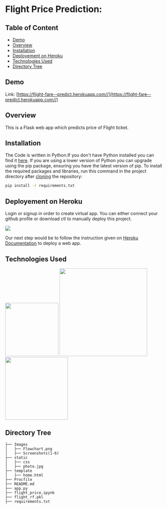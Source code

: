 # Flight Price Prediction: 

## Table of Content
  * [Demo](#demo)
  * [Overview](#overview)
  * [Installation](#installation)
  * [Deployement on Heroku](#deployement-on-heroku)
  * [Technologies Used](#technologies-used)
  * [Directory Tree](#directory-tree)


## Demo
Link: [https://flight-fare--predict.herokuapp.com//](https://flight-fare--predict.herokuapp.com//)

## Overview
This is a Flask web app which predicts price of Flight ticket.

## Installation
The Code is written in Python.If you don't have Python installed you can find it [here](https://www.python.org/downloads/). If you are using a lower version of Python you can upgrade using the pip package, ensuring you have the latest version of pip. To install the required packages and libraries, run this command in the project directory after [cloning](https://www.howtogeek.com/451360/how-to-clone-a-github-repository/) the repository:
```bash
pip install -r requirements.txt
```

## Deployement on Heroku
Login or signup in order to create virtual app. You can either connect your github profile or download ctl to manually deploy this project.

[![](https://i.imgur.com/dKmlpqX.png)](https://heroku.com)

Our next step would be to follow the instruction given on [Heroku Documentation](https://devcenter.heroku.com/articles/getting-started-with-python) to deploy a web app.

## Technologies Used

[<img target="_blank" src="https://unixcop.com/wp-content/uploads/2021/03/Flask.png" width=170>](https://flask.palletsprojects.com/en/1.1.x/) [<img target="_blank" src="https://number1.co.za/wp-content/uploads/2017/10/gunicorn_logo-300x85.png" width=280>](https://gunicorn.org) [<img target="_blank" src="https://www.projectdatascience.com/wp-content/uploads/2020/11/Python-Jupyter-Sklearn-images-transparent-background-white-letters-1024x803.png" width=200>](https://scikit-learn.org/stable/) 

## Directory Tree
```
├── Images
│   ├── Flowchart.png
│   ├── Screenshots(1-6)
├── static 
│   ├── css
│   ├── photo.jpg
├── template
│   ├── home.html
├── Procfile
├── README.md
├── app.py
├── flight_price.ipynb
├── flight_rf.pkl
├── requirements.txt
```
